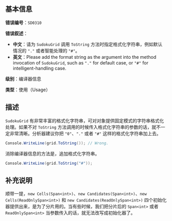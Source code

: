 ## 基本信息

**错误编号**：`SD0310`

**错误叙述**：

* **中文**：请为 `SudokuGrid` 调用 `ToString` 方法时指定格式化字符串，例如默认情况的 `"."` 或者智能处理的 `"#"`。
* **英文**：Please add the format string as the argument into the method invocation of `SudokuGrid`, such as `"."` for default case, or `"#"` for intelligent-handling case.

**级别**：编译器信息

**类型**：使用（Usage）

## 描述

`SudokuGrid` 有非常丰富的格式化字符串，可对对象提供固定模式的字符串格式化处理。如果不对 `ToString` 方法调用的时候传入格式化字符串的参数的话，就不一定非常清晰。分析器建议你把 `"0"`、`"."` 或者 `"#"` 这样的格式化字符串加上去。

```csharp
Console.WriteLine(grid.ToString()); // Wrong.
```

消除编译器信息的方法是，追加格式化字符串。

```csharp
Console.WriteLine(grid.ToString("#"));
```

## 补充说明

顺带一提，`new Cells(Span<int>)`、`new Candidates(Span<int>)`、`new Cells(ReadOnlySpan<int>)` 和 `new Candidates(ReadOnlySpan<int>)` 四个初始化器提供出来，是为了分片用的。当有些时候，我们把分片后的 `Span<int>` 或者 `ReadOnlySpan<int>` 当参数传入的话，就无法改写成初始化器了。
